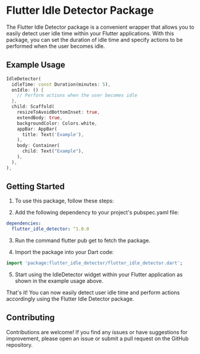 # Flutter Idle Detector Package

The Flutter Idle Detector package is a convenient wrapper that allows you to easily detect user idle time within your Flutter applications. With this package, you can set the duration of idle time and specify actions to be performed when the user becomes idle.

## Example Usage

```dart
IdleDetector(
  idleTime: const Duration(minutes: 5),
  onIdle: () {
    // Perform actions when the user becomes idle
  },
  child: Scaffold(
    resizeToAvoidBottomInset: true,
    extendBody: true,
    backgroundColor: Colors.white,
    appBar: AppBar(
      title: Text('Example'),
    ),
    body: Container(
      child: Text("Example"),
    ),
  ),
),
```

## Getting Started

1. To use this package, follow these steps:

2. Add the following dependency to your project's pubspec.yaml file:

```yaml
dependencies:
  flutter_idle_detector: ^1.0.0
```

3. Run the command flutter pub get to fetch the package.

4. Import the package into your Dart code:

```dart
import 'package:flutter_idle_detector/flutter_idle_detector.dart';
```

5. Start using the IdleDetector widget within your Flutter application as shown in the example usage above.

That's it! You can now easily detect user idle time and perform actions accordingly using the Flutter Idle Detector package.

## Contributing

Contributions are welcome! If you find any issues or have suggestions for improvement, please open an issue or submit a pull request on the GitHub repository.
